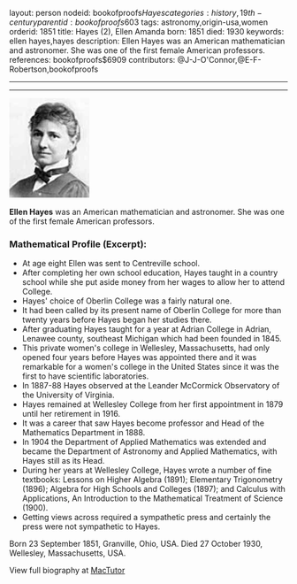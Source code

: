 layout: person
nodeid: bookofproofs$Hayes
categories: history,19th-century
parentid: bookofproofs$603
tags: astronomy,origin-usa,women
orderid: 1851
title: Hayes (2), Ellen Amanda
born: 1851
died: 1930
keywords: ellen hayes,hayes
description: Ellen Hayes was an American mathematician and astronomer. She was one of the first female American professors.
references: bookofproofs$6909
contributors: @J-J-O'Connor,@E-F-Robertson,bookofproofs

---



---

![Hayes.jpg](https://github.com/bookofproofs/bookofproofs.github.io/blob/main/_sources/_assets/images/portraits/Hayes.jpg?raw=true)

**Ellen  Hayes**  was an American mathematician and astronomer. She was one of the first female American professors.

### Mathematical Profile (Excerpt):
* At age eight Ellen was sent to Centreville school.
* After completing her own school education, Hayes taught in a country school while she put aside money from her wages to allow her to attend College.
* Hayes' choice of Oberlin College was a fairly natural one.
* It had been called by its present name of Oberlin College for more than twenty years before Hayes began her studies there.
* After graduating Hayes taught for a year at Adrian College in Adrian, Lenawee county, southeast Michigan which had been founded in 1845.
* This private women's college in Wellesley, Massachusetts, had only opened four years before Hayes was appointed there and it was remarkable for a women's college in the United States since it was the first to have scientific laboratories.
* In 1887-88 Hayes observed at the Leander McCormick Observatory of the University of Virginia.
* Hayes remained at Wellesley College from her first appointment in 1879 until her retirement in 1916.
* It was a career that saw Hayes become professor and Head of the Mathematics Department in 1888.
* In 1904 the Department of Applied Mathematics was extended and became the Department of Astronomy and Applied Mathematics, with Hayes still as its Head.
* During her years at Wellesley College, Hayes wrote a number of fine textbooks: Lessons on Higher Algebra (1891); Elementary Trigonometry (1896); Algebra for High Schools and Colleges (1897); and Calculus with Applications, An Introduction to the Mathematical Treatment of Science (1900).
* Getting views across required a sympathetic press and certainly the press were not sympathetic to Hayes.

Born 23 September 1851, Granville, Ohio, USA. Died 27 October 1930, Wellesley, Massachusetts, USA.

View full biography at [MacTutor](https://mathshistory.st-andrews.ac.uk/Biographies/Hayes/)
